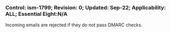 ### Control: ism-1799; Revision: 0; Updated: Sep-22; Applicability: ALL; Essential Eight:N/A
<p>Incoming emails are rejected if they do not pass DMARC checks.</p>